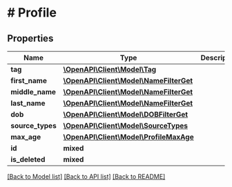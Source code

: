 # # Profile

## Properties

Name | Type | Description | Notes
------------ | ------------- | ------------- | -------------
**tag** | [**\OpenAPI\Client\Model\Tag**](Tag.md) |  | [optional]
**first_name** | [**\OpenAPI\Client\Model\NameFilterGet**](NameFilterGet.md) |  |
**middle_name** | [**\OpenAPI\Client\Model\NameFilterGet**](NameFilterGet.md) |  |
**last_name** | [**\OpenAPI\Client\Model\NameFilterGet**](NameFilterGet.md) |  |
**dob** | [**\OpenAPI\Client\Model\DOBFilterGet**](DOBFilterGet.md) |  |
**source_types** | [**\OpenAPI\Client\Model\SourceTypes**](SourceTypes.md) |  | [optional]
**max_age** | [**\OpenAPI\Client\Model\ProfileMaxAge**](ProfileMaxAge.md) |  | [optional]
**id** | **mixed** |  |
**is_deleted** | **mixed** |  |

[[Back to Model list]](../../README.md#models) [[Back to API list]](../../README.md#endpoints) [[Back to README]](../../README.md)
